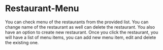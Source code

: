 # Restaurant-Menu

You can check menu of the restaurants from the provided list. You can change name of the restaurant as well can delete the restaurant. You also have an option to create new restaurant. Once you click the restaurant, you will have a list of menu items, you can add new menu item, edit and delete the existing one.
